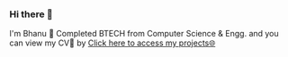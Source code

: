 ### Hi there 👋

I'm Bhanu 👋
Completed BTECH from Computer Science & Engg. and you can view my CV📄 by <a href="https://bhanu-js-2024.netlify.app/">Click here to access my projects🌐</a>
